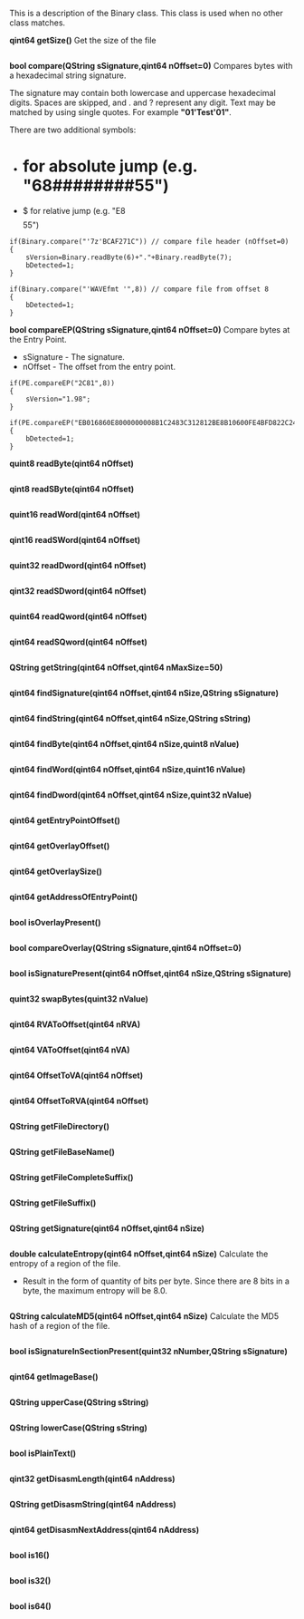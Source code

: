This is a description of the Binary class. This class is used when no other class matches.

**qint64 getSize()** Get the size of the file

```
```
**bool compare(QString sSignature,qint64 nOffset=0)** Compares bytes with a hexadecimal string signature.

The signature may contain both lowercase and uppercase hexadecimal digits.
Spaces are skipped, and . and ? represent any digit.
Text may be matched by using single quotes. For example **"01'Test'01"**.

There are two additional symbols:

* # for absolute jump (e.g. "68########55")
* $ for relative jump (e.g. "E8$$$$$$$$55")

```
if(Binary.compare("'7z'BCAF271C")) // compare file header (nOffset=0)
{
    sVersion=Binary.readByte(6)+"."+Binary.readByte(7);
    bDetected=1;
}
 
if(Binary.compare("'WAVEfmt '",8)) // compare file from offset 8
{
    bDetected=1;
}
```
**bool compareEP(QString sSignature,qint64 nOffset=0)** Compare bytes at the Entry Point.

* sSignature - The signature.
* nOffset - The offset from the entry point.

```
if(PE.compareEP("2C81",8))
{
    sVersion="1.98";
}

if(PE.compareEP("EB016860E8000000008B1C2483C312812BE8B10600FE4BFD822C24"))
{
    bDetected=1;
}
```
**quint8 readByte(qint64 nOffset)**

```
```
**qint8 readSByte(qint64 nOffset)**

```
```
**quint16 readWord(qint64 nOffset)**

```
```
**qint16 readSWord(qint64 nOffset)**

```
```
**quint32 readDword(qint64 nOffset)**

```
```
**qint32 readSDword(qint64 nOffset)**

```
```
**quint64 readQword(qint64 nOffset)**

```
```
**qint64 readSQword(qint64 nOffset)**

```
```
**QString getString(qint64 nOffset,qint64 nMaxSize=50)**

```
```
**qint64 findSignature(qint64 nOffset,qint64 nSize,QString sSignature)**

```
```
**qint64 findString(qint64 nOffset,qint64 nSize,QString sString)**

```
```
**qint64 findByte(qint64 nOffset,qint64 nSize,quint8 nValue)**

```
```
**qint64 findWord(qint64 nOffset,qint64 nSize,quint16 nValue)**

```
```
**qint64 findDword(qint64 nOffset,qint64 nSize,quint32 nValue)**

```
```
**qint64 getEntryPointOffset()**

```
```
**qint64 getOverlayOffset()**

```
```
**qint64 getOverlaySize()**

```
```
**qint64 getAddressOfEntryPoint()**

```
```
**bool isOverlayPresent()**

```
```
**bool compareOverlay(QString sSignature,qint64 nOffset=0)**

```
```
**bool isSignaturePresent(qint64 nOffset,qint64 nSize,QString sSignature)**

```
```
**quint32 swapBytes(quint32 nValue)**

```
```

**qint64 RVAToOffset(qint64 nRVA)**

```
```
**qint64 VAToOffset(qint64 nVA)**

```
```
**qint64 OffsetToVA(qint64 nOffset)**

```
```
**qint64 OffsetToRVA(qint64 nOffset)**

```
```
**QString getFileDirectory()**

```
```
**QString getFileBaseName()**

```
```
**QString getFileCompleteSuffix()**

```
```
**QString getFileSuffix()**

```
```
**QString getSignature(qint64 nOffset,qint64 nSize)**

```
```
**double calculateEntropy(qint64 nOffset,qint64 nSize)** Calculate the entropy of a region of the file.

* Result in the form of quantity of bits per byte. Since there are 8 bits in a byte, the maximum entropy will be 8.0.

```
```
**QString calculateMD5(qint64 nOffset,qint64 nSize)** Calculate the MD5 hash of a region of the file.

```
```
**bool isSignatureInSectionPresent(quint32 nNumber,QString sSignature)**

```
```
**qint64 getImageBase()**

```
```
**QString upperCase(QString sString)**

```
```
**QString lowerCase(QString sString)**

```
```
**bool isPlainText()**

```
```
**qint32 getDisasmLength(qint64 nAddress)**

```
```
**QString getDisasmString(qint64 nAddress)**

```
```
**qint64 getDisasmNextAddress(qint64 nAddress)**

```
```
**bool is16()**

```
```
**bool is32()**

```
```
**bool is64()**

```
```